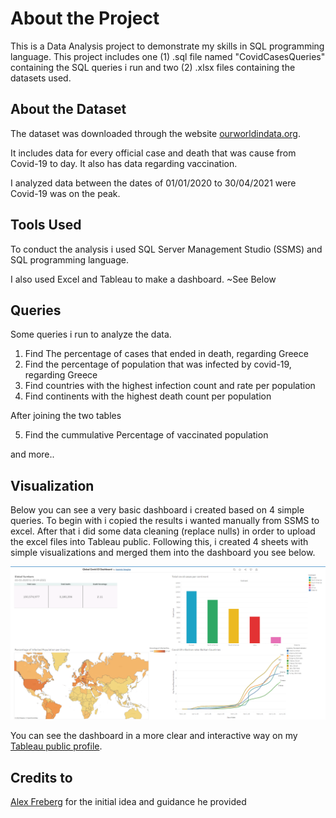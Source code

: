 # About the Project

This is a Data Analysis project to demonstrate my skills in SQL programming language. This project includes one (1) .sql file named "CovidCasesQueries" containing the SQL queries i run and two (2) .xlsx files containing the datasets used.

## About the Dataset

The dataset was downloaded through the website <a href="https://ourworldindata.org/covid-deaths" target="_blank">ourworldindata.org</a>.

It includes data for every official case and death that was cause from Covid-19 to day. It also has data regarding vaccination.

I analyzed data between the dates of 01/01/2020 to 30/04/2021 were Covid-19 was on the peak.

## Tools Used

To conduct the analysis i used SQL Server Management Studio (SSMS) and SQL programming language.

I also used Excel and Tableau to make a dashboard. ~See Below

## Queries

Some queries i run to analyze the data.

1) Find The percentage of cases that ended in death, regarding Greece
2) Find the percentage of population that was infected by covid-19, regarding Greece
3) Find countries with the highest infection count and rate per population
4) Find continents with the highest death count per population

After joining the two tables 

5) Find the cummulative Percentage of vaccinated population

and more..

## Visualization

Below you can see a very basic dashboard i created based on 4 simple queries. To begin with i copied the results i wanted manually from SSMS to excel. After that i did some data cleaning (replace nulls) in order to upload the excel files into Tableau public. Following this, i created 4 sheets with simple visualizations and merged them into the dashboard you see below.

![alt text](https://github.com/IoannisVougias/DataAnalysisPortofolio/blob/main/GlobalCovidCases/GlobalCovid_Dashboard.png?raw=true)

You can see the dashboard in a more clear and interactive way on my <a href="https://public.tableau.com/app/profile/ioannis.vougias/viz/GlobalCovid-19Dashboard_16658380586180/Dashboard1" target="_blank">Tableau public profile</a>.

## Credits to 
<a href="https://github.com/AlexTheAnalyst" target="_blank">Alex Freberg</a> for the initial idea and guidance he provided 

